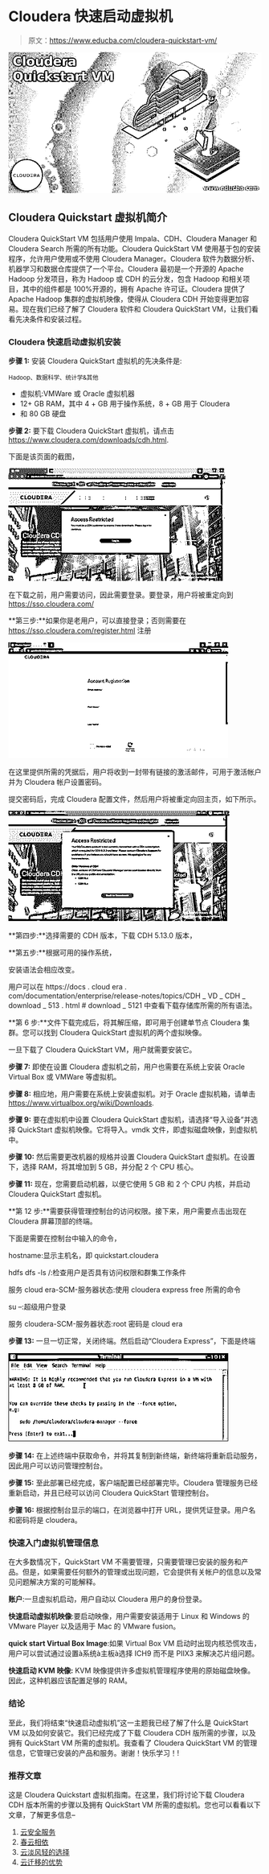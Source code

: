 # Cloudera 快速启动虚拟机

> 原文：<https://www.educba.com/cloudera-quickstart-vm/>

![Cloudera Quickstart VM](img/d472f0cdf3d9b8242bc8dc7ae6a76cf5.png)



## Cloudera Quickstart 虚拟机简介

Cloudera QuickStart VM 包括用户使用 Impala、CDH、Cloudera Manager 和 Cloudera Search 所需的所有功能。Cloudera QuickStart VM 使用基于包的安装程序，允许用户使用或不使用 Cloudera Manager。Cloudera 软件为数据分析、机器学习和数据仓库提供了一个平台。Cloudera 最初是一个开源的 Apache Hadoop 分发项目，称为 Hadoop 或 CDH 的云分发，包含 Hadoop 和相关项目，其中的组件都是 100%开源的，拥有 Apache 许可证。Cloudera 提供了 Apache Hadoop 集群的虚拟机映像，使得从 Cloudera CDH 开始变得更加容易。现在我们已经了解了 Cloudera 软件和 Cloudera QuickStart VM，让我们看看先决条件和安装过程。

### Cloudera 快速启动虚拟机安装

**步骤 1:** 安装 Cloudera QuickStart 虚拟机的先决条件是:

<small>Hadoop、数据科学、统计学&其他</small>

*   虚拟机:VMWare 或 Oracle 虚拟机器
*   12+ GB RAM，其中 4 + GB 用于操作系统，8 + GB 用于 Cloudera
*   和 80 GB 硬盘

**步骤 2:** 要下载 Cloudera QuickStart 虚拟机，请点击 https://www.cloudera.com/downloads/cdh.html.

下面是该页面的截图，

![Cloudera Quickstart VM output 1](img/333f531025b9ae4472c135c0d050556c.png)



在下载之前，用户需要访问，因此需要登录。要登录，用户将被重定向到 https://sso.cloudera.com/

**第三步:**如果你是老用户，可以直接登录；否则需要在 https://sso.cloudera.com/register.html 注册

![Cloudera Quickstart VM output 2](img/b43712326bf08f2aa31e81c19ac5ec50.png)



在这里提供所需的凭据后，用户将收到一封带有链接的激活邮件，可用于激活帐户并为 Cloudera 帐户设置密码。

提交密码后，完成 Cloudera 配置文件，然后用户将被重定向回主页，如下所示。

![Cloudera Quickstart VM output 3](img/690633b22dcd398aea028bd520e0f64b.png)



**第四步:**选择需要的 CDH 版本，下载 CDH 5.13.0 版本，

**第五步:**根据可用的操作系统，

安装语法会相应改变。

用户可以在 https://docs . cloud era . com/documentation/enterprise/release-notes/topics/CDH _ VD _ CDH _ download _ 513 . html # download _ 5121 中查看下载存储库所需的所有语法。

**第 6 步:**文件下载完成后，将其解压缩，即可用于创建单节点 Cloudera 集群。您可以找到 Cloudera QuickStart 虚拟机的两个虚拟映像。

一旦下载了 Cloudera QuickStart VM，用户就需要安装它。

**步骤 7:** 即使在设置 Cloudera 虚拟机之前，用户也需要在系统上安装 Oracle Virtual Box 或 VMWare 等虚拟机。

**步骤 8:** 相应地，用户需要在系统上安装虚拟机。对于 Oracle 虚拟机箱，请单击 https://www.virtualbox.org/wiki/Downloads.

**步骤 9:** 要在虚拟机中设置 Cloudera QuickStart 虚拟机，请选择“导入设备”并选择 QuickStart 虚拟机映像。它将导入。vmdk 文件，即虚拟磁盘映像，到虚拟机中。

**步骤 10:** 然后需要更改机器的规格并设置 Cloudera QuickStart 虚拟机。在设置下，选择 RAM，将其增加到 5 GB，并分配 2 个 CPU 核心。

**步骤 11:** 现在，您需要启动机器，以便它使用 5 GB 和 2 个 CPU 内核，并启动 Cloudera QuickStart 虚拟机。

**第 12 步:**需要获得管理控制台的访问权限。接下来，用户需要点击出现在 Cloudera 屏幕顶部的终端。

下面是需要在控制台中输入的命令，

hostname:显示主机名，即 quickstart.cloudera

hdfs dfs -ls /:检查用户是否具有访问权限和群集工作条件

服务 cloud era-SCM-服务器状态:使用 cloudera express free 所需的命令

su –:超级用户登录

服务 cloudera-SCM-服务器状态:root 密码是 cloud era

**步骤 13:** 一旦一切正常，关闭终端。然后启动“Cloudera Express”，下面是终端

![Cloudera Quickstart VM output 4](img/759784d6938f6a04c8aebf25b70c37d0.png)



**步骤 14:** 在上述终端中获取命令，并将其复制到新终端，新终端将重新启动服务，因此用户可以访问管理控制台。

**步骤 15:** 至此部署已经完成，客户端配置已经部署完毕。Cloudera 管理服务已经重新启动，并且已经可以访问 Cloudera QuickStart 管理控制台。

**步骤 16:** 根据控制台显示的端口，在浏览器中打开 URL，提供凭证登录。用户名和密码将是 cloudera。

### 快速入门虚拟机管理信息

在大多数情况下，QuickStart VM 不需要管理，只需要管理已安装的服务和产品。但是，如果需要任何额外的管理或出现问题，它会提供有关帐户的信息以及常见问题解决方案的可能解释。

**账户**:一旦虚拟机启动，用户自动以 Cloudera 用户的身份登录。

**快速启动虚拟机映像**:要启动映像，用户需要安装适用于 Linux 和 Windows 的 VMware Player 以及适用于 Mac 的 VMware fusion。

**quick start Virtual Box Image**:如果 Virtual Box VM 启动时出现内核恐慌攻击，用户可以尝试通过设置à系统à主板à选择 ICH9 而不是 PIIX3 来解决芯片组问题。

**快速启动 KVM 映像:** KVM 映像提供许多虚拟机管理程序使用的原始磁盘映像。因此，这种机器应该配置足够的 RAM。

### 结论

至此，我们将结束“快速启动虚拟机”这一主题我已经了解了什么是 QuickStart VM 以及如何安装它。我们已经完成了下载 Cloudera CDH 版所需的步骤，以及拥有 QuickStart VM 所需的虚拟机。我查看了 Cloudera QuickStart VM 的管理信息，它管理已安装的产品和服务。谢谢！快乐学习！!

### 推荐文章

这是 Cloudera Quickstart 虚拟机指南。在这里，我们将讨论下载 Cloudera CDH 版本所需的步骤以及拥有 QuickStart VM 所需的虚拟机。您也可以看看以下文章，了解更多信息–

1.  [云安全服务](https://www.educba.com/cloud-security-services/)
2.  [春云相依](https://www.educba.com/spring-cloud-dependencies/)
3.  [云淡风轻的选择](https://www.educba.com/cloudinary-alternatives/)
4.  [云迁移的优势](https://www.educba.com/cloud-migration-benefits/)





